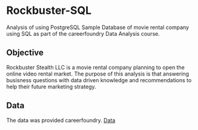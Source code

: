 # Rockbuster-SQL
Analysis of using PostgreSQL Sample Database of movie rental company using SQL as part of the careerfoundry Data Analysis course.

## Objective

Rockbuster Stealth LLC is a movie rental company planning to open the online video rental market. The purpose of this analysis is that answering busisness questions with data driven knowledge and recommendations to help their future marketing strategy. 

## Data

The data was provided careerfoundry. [Data](http://www.postgresqltutorial.com/wp-content/uploads/2019/05/dvdrental.zip)
